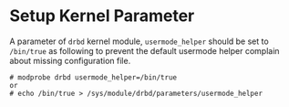 # Setup Kernel Parameter

A parameter of `drbd` kernel module, `usermode_helper` should be set
to `/bin/true` as following to prevent the default usermode helper
complain about missing configuration file.

```
# modprobe drbd usermode_helper=/bin/true
or
# echo /bin/true > /sys/module/drbd/parameters/usermode_helper
```
